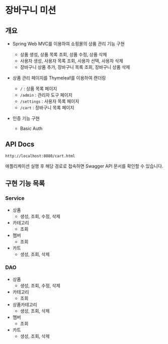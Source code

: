 # 장바구니 미션

## 개요

- Spring Web MVC를 이용하여 쇼핑몰의 상품 관리 기능 구현
    - 상품 생성, 상품 목록 조회, 상품 수정, 상품 삭제
    - 사용자 생성, 사용자 목록 조회, 사용자 선택, 사용자 삭제
    - 장바구니 상품 추가, 장바구니 목록 조회, 장바구니 상품 삭제

- 상품 관리 페이지를 Thymeleaf를 이용하여 랜더링
    - `/` : 상품 목록 페이지
    - `/admin` : 관리자 도구 페이지
    - `/settings` : 사용자 목록 페이지
    - `/cart` : 장바구니 목록 페이지

- 인증 기능 구현
    - Basic Auth

## API Docs

```http
http://localhost:8080/cart.html
```

애플리케이션 실행 후 해당 경로로 접속하면 Swagger API 문서를 확인할 수 있습니다.

## 구현 기능 목록

### Service

- 상품
    - 생성, 조회, 수정, 삭제
- 카테고리
    - 조회
- 멤버
    - 조회
- 카트
    - 생성, 조회, 삭제

### DAO

- 상품
    - 생성, 조회, 수정, 삭제
- 카테고리
    - 조회
- 상품카테고리
    - 생성, 조회, 삭제
- 멤버
    - 조회
- 카트
    - 생성, 조회, 삭제
